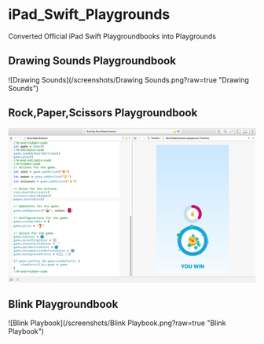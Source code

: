 # iPad_Swift_Playgrounds
Converted Official iPad Swift Playgroundbooks into Playgrounds
## Drawing Sounds Playgroundbook
![Drawing Sounds](/screenshots/Drawing Sounds.png?raw=true "Drawing Sounds")
## Rock,Paper,Scissors Playgroundbook
![Rock,Paper,Scissors](/screenshots/Rock,Paper,Scissors.png?raw=true "Rock,Paper,Scissors")
## Blink Playgroundbook
![Blink Playbook](/screenshots/Blink Playbook.png?raw=true "Blink Playbook")
